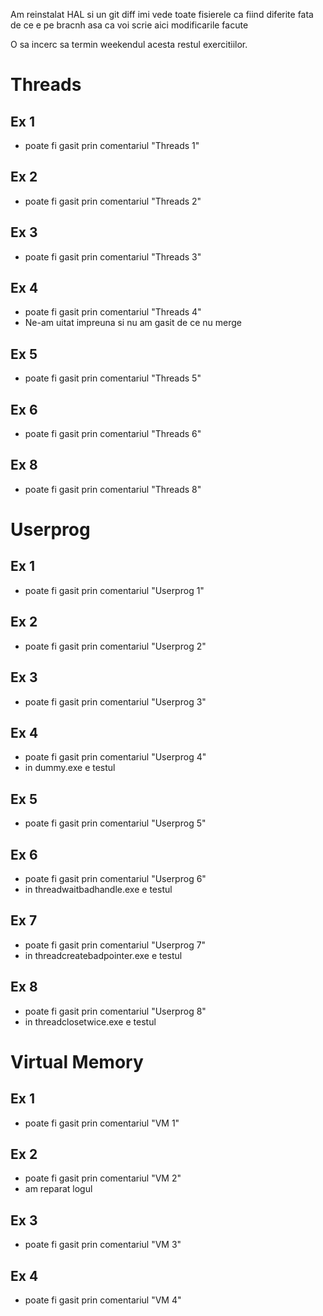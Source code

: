Am reinstalat HAL si un git diff imi vede toate fisierele ca fiind diferite fata de ce e pe bracnh asa ca voi scrie aici modificarile facute

O sa incerc sa termin weekendul acesta restul exercitiilor.

# Threads

## Ex 1

- poate fi gasit prin comentariul "Threads 1"

## Ex 2

- poate fi gasit prin comentariul "Threads 2"

## Ex 3

- poate fi gasit prin comentariul "Threads 3"

## Ex 4

- poate fi gasit prin comentariul "Threads 4"
- Ne-am uitat impreuna si nu am gasit de ce nu merge

## Ex 5

- poate fi gasit prin comentariul "Threads 5"

## Ex 6

- poate fi gasit prin comentariul "Threads 6"

## Ex 8

- poate fi gasit prin comentariul "Threads 8"

# Userprog

## Ex 1

- poate fi gasit prin comentariul "Userprog 1"

## Ex 2

- poate fi gasit prin comentariul "Userprog 2"

## Ex 3

- poate fi gasit prin comentariul "Userprog 3"

## Ex 4

- poate fi gasit prin comentariul "Userprog 4"
- in dummy.exe e testul

## Ex 5

- poate fi gasit prin comentariul "Userprog 5"

## Ex 6

- poate fi gasit prin comentariul "Userprog 6"
- in threadwaitbadhandle.exe e testul

## Ex 7

- poate fi gasit prin comentariul "Userprog 7"
- in threadcreatebadpointer.exe e testul

## Ex 8

- poate fi gasit prin comentariul "Userprog 8"
- in threadclosetwice.exe e testul

# Virtual Memory

## Ex 1

- poate fi gasit prin comentariul "VM 1"

## Ex 2

- poate fi gasit prin comentariul "VM 2"
- am reparat logul

## Ex 3

- poate fi gasit prin comentariul "VM 3"

## Ex 4

- poate fi gasit prin comentariul "VM 4"
